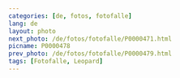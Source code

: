 ```yaml
---
categories: [de, fotos, fotofalle]
lang: de
layout: photo
next_photo: /de/fotos/fotofalle/P0000471.html
picname: P0000478
prev_photo: /de/fotos/fotofalle/P0000479.html
tags: [Fotofalle, Leopard]
---
```

